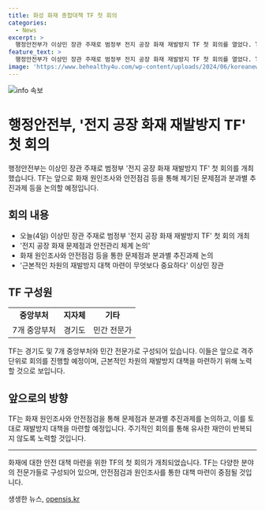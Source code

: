 ```yaml
---
title: 화성 화재 종합대책 TF 첫 회의
categories:
  - News
excerpt: >
  행정안전부가 이상민 장관 주재로 범정부 전지 공장 화재 재발방지 TF 첫 회의를 열었다. TF는 화재 문제점과 안전관리 체계를 논의하며, 재발방지 대책을 마련할 예정이다. TF는 7개 중앙부처, 경기도, 민간 전문가로 구성되었고, 앞으로 격주 단위로 회의를 개최할 계획이다. 이상민 장관은 유사 재난이 반복되지 않도록 근본적인 재발방지 대책이 중요하다고 전했다. #화성_참사 #리튬전지 #화재
feature_text: >
  행정안전부가 이상민 장관 주재로 범정부 전지 공장 화재 재발방지 TF 첫 회의를 열었다. TF는 화재 문제점과 안전관리 체계를 논의하며, 재발방지 대책을 마련할 예정이다. TF는 7개 중앙부처, 경기도, 민간 전문가로 구성되었고, 앞으로 격주 단위로 회의를 개최할 계획이다. 이상민 장관은 유사 재난이 반복되지 않도록 근본적인 재발방지 대책이 중요하다고 전했다. #화성_참사 #리튬전지 #화재
image: 'https://www.behealthy4u.com/wp-content/uploads/2024/06/koreanews.jpg'
---
```


<p><img src="https://www.behealthy4u.com/wp-content/uploads/2024/06/koreanews.jpg" alt="info 속보" /></p>

<h1>행정안전부, '전지 공장 화재 재발방지 TF' 첫 회의</h1>

<p data-ke-size="size16">행정안전부는 이상민 장관 주재로 범정부 '전지 공장 화재 재발방지 TF' 첫 회의를 개최했습니다. TF는 앞으로 화재 원인조사와 안전점검 등을 통해 제기된 문제점과 분과별 추진과제 등을 논의할 예정입니다.</p>

<h2 data-ke-size="size26">회의 내용</h2>

<ul>
  <li>오늘(4일) 이상민 장관 주재로 범정부 '전지 공장 화재 재발방지 TF' 첫 회의 개최</li>
  <li>'전지 공장 화재 문제점과 안전관리 체계 논의'</li>
  <li>화재 원인조사와 안전점검 등을 통한 문제점과 분과별 추진과제 논의</li>
  <li>'근본적인 차원의 재발방지 대책 마련이 무엇보다 중요하다' 이상민 장관</li>
</ul>

<h2 data-ke-size="size26">TF 구성원</h2>

<table>
  <tr>
    <td style="text-align: center; height: 17px;"><b>중앙부처</b></td>
    <td style="text-align: center; height: 17px;"><b>지자체</b></td>
    <td style="text-align: center; height: 17px;"><b>기타</b></td>
  </tr>
  <tr>
    <td style="text-align: center; height: 17px;">7개 중앙부처</td>
    <td style="text-align: center; height: 17px;">경기도</td>
    <td style="text-align: center; height: 17px;">민간 전문가</td>
  </tr>
</table>

<p data-ke-size="size16">TF는 경기도 및 7개 중앙부처와 민간 전문가로 구성되어 있습니다. 이들은 앞으로 격주 단위로 회의를 진행할 예정이며, 근본적인 차원의 재발방지 대책을 마련하기 위해 노력할 것으로 보입니다.</p>

<h2 data-ke-size="size26">앞으로의 방향</h2>

<p data-ke-size="size16">TF는 화재 원인조사와 안전점검을 통해 문제점과 분과별 추진과제를 논의하고, 이를 토대로 재발방지 대책을 마련할 예정입니다. 주기적인 회의를 통해 유사한 재안이 반복되지 않도록 노력할 것입니다.</p>

<hr>

<p data-ke-size="size16">화재에 대한 안전 대책 마련을 위한 TF의 첫 회의가 개최되었습니다. TF는 다양한 분야의 전문가들로 구성되어 있으며, 안전점검과 원인조사를 통한 대책 마련이 중점될 것입니다.</p>
생생한 뉴스, <a href="https://opensis.kr" rel="dofollow">opensis.kr</a>


